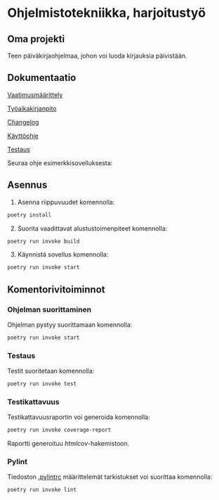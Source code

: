 # Ohjelmistotekniikka, harjoitustyö

## Oma projekti

Teen päiväkirjaohjelmaa, johon voi luoda kirjauksia päivistään.

## Dokumentaatio

[Vaatimusmäärittely](https://github.com/imriina/ot-harjoitustyo2025/blob/master/dokumentaatio/vaatimusmaarittely.md)

[Työaikakirjanpito](https://github.com/imriina/ot-harjoitustyo2025/blob/master/dokumentaatio/tyoaikakirjanpito.md)

[Changelog](https://github.com/imriina/ot-harjoitustyo2025/blob/main/dokumentaatio/changelog.md)

[Käyttöohje](https://github.com/imriina/ot-harjoitustyo2025/blob/main/dokumentaatio/kayttoohje.md)

[Testaus](https://github.com/imriina/ot-harjoitustyo2025/blob/main/dokumentaatio/testaus.md)


Seuraa ohje esimerkkisovelluksesta:

## Asennus

1. Asenna riippuvuudet komennolla:

```bash
poetry install
```

2. Suorita vaadittavat alustustoimenpiteet komennolla:

```bash
poetry run invoke build
```

3. Käynnistä sovellus komennolla:

```bash
poetry run invoke start
```

## Komentorivitoiminnot

### Ohjelman suorittaminen

Ohjelman pystyy suorittamaan komennolla:

```bash
poetry run invoke start
```

### Testaus

Testit suoritetaan komennolla:

```bash
poetry run invoke test
```

### Testikattavuus

Testikattavuusraportin voi generoida komennolla:

```bash
poetry run invoke coverage-report
```

Raportti generoituu _htmlcov_-hakemistoon.

### Pylint

Tiedoston [.pylintrc](./.pylintrc) määrittelemät tarkistukset voi suorittaa komennolla:

```bash
poetry run invoke lint
```